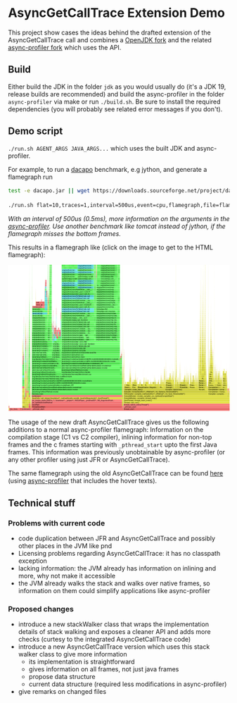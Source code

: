 # AsyncGetCallTrace Extension Demo

This project show cases the ideas behind the drafted extension of the AsyncGetCallTrace
call and combines a [OpenJDK fork](https://github.com/parttimenerd/jdk/tree/parttimenerd_asgct2)
and the related [async-profiler fork](https://github.com/SAP/async-profiler/tree/parttimenerd_asgct2)
which uses the API.

## Build

Either build the JDK in the folder `jdk` as you would usually do
(it's a JDK 19, release builds are recommended) 
and build the async-profiler in the folder 
`async-profiler` via make or run `./build.sh`.
Be sure to install the required dependencies (you will probably
see related error messages if you don't).

## Demo script

`./run.sh AGENT_ARGS JAVA_ARGS...` which uses the built JDK and async-profiler.

For example, to run a [dacapo](https://github.com/dacapobench/dacapobench) benchmark, e.g jython, and generate a flamegraph run

```sh
test -e dacapo.jar || wget https://downloads.sourceforge.net/project/dacapobench/9.12-bach-MR1/dacapo-9.12-MR1-bach.jar -O dacapo.jar

./run.sh flat=10,traces=1,interval=500us,event=cpu,flamegraph,file=flame.html -jar dacapo.jar jython
```
*With an interval of 500us (0.5ms), more information on the arguments in the [async-profiler](https://github.com/SAP/async-profiler/tree/parttimenerd_asgct2).
Use another benchmark like tomcat instead of jython, if the flamegraph misses the bottom frames.*

This results in a flamegraph like (click on the image to get to the HTML flamegraph):

[![Crop of the generated flamegraph for jython dacapo benchmark](img/jython.png)](https://htmlpreview.github.io/?https://github.com/parttimenerd/asgct2-demo/blob/main/img/jython.html)

The usage of the new draft AsyncGetCallTrace gives us the following additions to a normal
async-profiler flamegraph: Information on the compilation stage (C1 vs C2 compiler),
inlining information for non-top frames and the c frames starting with `_pthread_start`
upto the first Java frames. This information was previously unobtainable by async-profiler
(or any other profiler using just JFR or AsyncGetCallTrace).

The same flamegraph using the old AsyncGetCallTrace can be found [here](img/jython_old.png) 
(using [async-profiler](https://github.com/SAP/async-profiler/tree/distinguish_inlined_frames2)
that includes the hover texts).


## Technical stuff

### Problems with current code
- code duplication between JFR and AsyncGetCallTrace and possibly other places in the JVM like pnd
- Licensing problems regarding AsyncGetCallTrace: it has no classpath exception
- lacking information: the JVM already has information on inlining and more, why not make it accessible
- the JVM already walks the stack and walks over native frames, so information on them could simplify applications like async-profiler

### Proposed changes
- introduce a new stackWalker class that wraps the implementation details of stack walking and exposes a cleaner API and adds more checks (curtesy to the integrated AsyncGetCallTrace code)
- introduce a new AsyncGetCallTrace version which uses this stack walker class to give more information
  - its implementation is straightforward
  - gives information on all frames, not just java frames 
  - propose data structure
  - current data structure (required less modifications in async-profiler)
- give remarks on changed files
